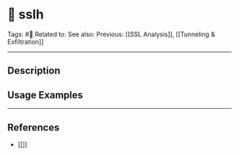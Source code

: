 # 💢 sslh
Tags: #💢
Related to: 
See also: 
Previous: [[SSL Analysis]], [[Tunneling & Exfiltration]]

---
## Description


## Usage Examples


---
## References
- [[]]